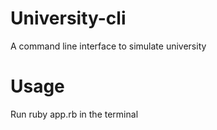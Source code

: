 # University-cli

A command line interface to simulate university

# Usage

Run ruby app.rb in the terminal
